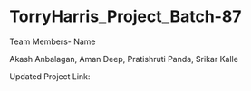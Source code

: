 # TorryHarris_Project_Batch-87

Team Members- Name

Akash Anbalagan,
Aman Deep,
Pratishruti Panda,
Srikar Kalle


Updated Project Link: 

